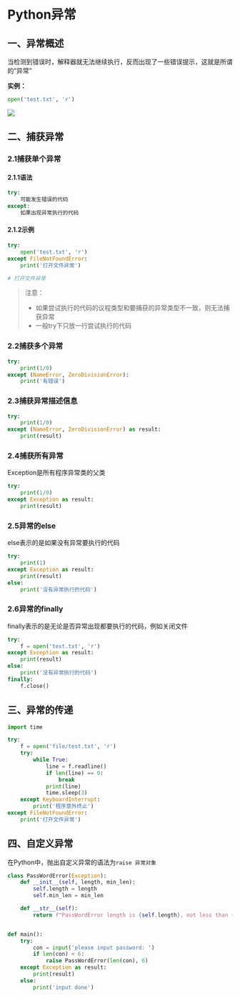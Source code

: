 # Python异常

## 一、异常概述

当检测到错误时，解释器就无法继续执行，反而出现了一些错误提示，这就是所谓的“异常”

**实例：**

```python
open('test.txt', 'r')
```

![](E:\PerFile\notes\markdown\Python\photo\程序报错示例.png)

## 二、捕获异常

### 2.1捕获单个异常

#### 2.1.1语法

```python
try:
    可能发生错误的代码
except:
    如果出现异常执行的代码
```

#### 2.1.2示例

```python
try:
    open('test.txt', 'r')
except FileNotFoundError:
    print('打开文件异常')

# 打开文件异常
```

> 注意：
>
> - 如果尝试执行的代码的议程类型和要捕获的异常类型不一致，则无法捕获异常
> - 一般try下只放一行尝试执行的代码

### 2.2捕获多个异常

```python
try:
    print(1/0)
except (NameError, ZeroDivisionError):
    print('有错误')
```

### 2.3捕获异常描述信息

```python
try:
    print(1/0)
except (NameError, ZeroDivisionError) as result:
    print(result)
```

### 2.4捕获所有异常

Exception是所有程序异常类的父类

```python
try:
    print(1/0)
except Exception as result:
    print(result)
```

### 2.5异常的else

else表示的是如果没有异常要执行的代码

```python
try:
    print(1)
except Exception as result:
    print(result)
else:
    print('没有异常执行的代码')
```

### 2.6异常的finally

finally表示的是无论是否异常出现都要执行的代码，例如关闭文件

```python
try:
    f = open('test.txt', 'r')
except Exception as result:
    print(result)
else:
    print('没有异常执行的代码')
finally:
    f.close()
```

## 三、异常的传递

```python
import time

try:
    f = open('file/test.txt', 'r')
    try:
        while True:
            line = f.readline()
            if len(line) == 0:
                break
            print(line)
            time.sleep(3)
    except KeyboardInterrupt:
        print('程序意外终止')
except FileNotFoundError:
    print('打开文件异常')
```

## 四、自定义异常

在Python中，抛出自定义异常的语法为`raise 异常对象`

```python
class PassWordError(Exception):
    def __init__(self, length, min_len):
        self.length = length
        self.min_len = min_len

    def __str__(self):
        return f"PassWordError length is {self.length}, not less than {self.min_len}"


def main():
    try:
        con = input('please input password: ')
        if len(con) < 6:
            raise PassWordError(len(con), 6)
    except Exception as result:
        print(result)
    else:
        print('input done')
```

